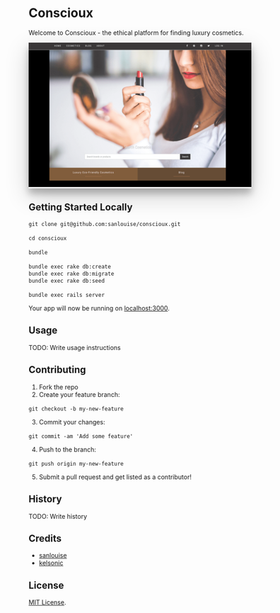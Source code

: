 # Conscioux

Welcome to Conscioux - the ethical platform for finding luxury cosmetics.

<div style="box-shadow: 0 12px 15px 0 rgba(0,0,0,0.24),0 17px 50px 0 rgba(0,0,0,0.19);"><a href="http://conscioux.com" alt="Conscioux.com"><center><img src="app/assets/images/readme.png" alt="Conscioux.com" /></center></a></div>

## Getting Started Locally

```
git clone git@github.com:sanlouise/conscioux.git

cd conscioux

bundle

bundle exec rake db:create
bundle exec rake db:migrate
bundle exec rake db:seed

bundle exec rails server
```

Your app will now be running on [localhost:3000](http://localhost:3000).

## Usage

TODO: Write usage instructions

## Contributing

1. Fork the repo
2. Create your feature branch: 

`git checkout -b my-new-feature`

3. Commit your changes: 

`git commit -am 'Add some feature'`

4. Push to the branch: 

`git push origin my-new-feature`

5. Submit a pull request and get listed as a contributor!

## History

TODO: Write history

## Credits

* [sanlouise](https://github.com/sanlouise)
* [kelsonic](https://github.com/kelsonic)

## License

[MIT License](LICENSE).